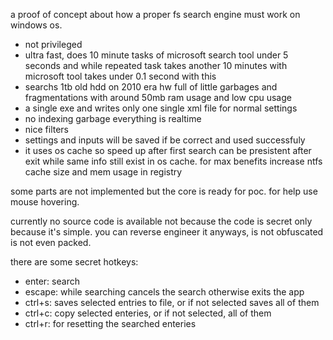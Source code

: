 a proof of concept about how a proper fs search engine must work on windows os.

- not privileged
- ultra fast, does 10 minute tasks of microsoft search tool under 5 seconds and while repeated task takes another 10 minutes with microsoft tool takes under 0.1 second with this
- searchs 1tb old hdd on 2010 era hw full of little garbages and fragmentations with around 50mb ram usage and low cpu usage
- a single exe and writes only one single xml file for normal settings
- no indexing garbage everything is realtime
- nice filters
- settings and inputs will be saved if be correct and used successfuly
- it uses os cache so speed up after first search can be presistent after exit while same info still exist in os cache. for max benefits increase ntfs cache size and mem usage in registry

some parts are not implemented but the core is ready for poc. for help use mouse hovering.

currently no source code is available not because the code is secret only because it's simple. you can reverse engineer it anyways, is not obfuscated is not even packed.

there are some secret hotkeys:
- enter: search
- escape: while searching cancels the search otherwise exits the app
- ctrl+s: saves selected entries to file, or if not selected saves all of them
- ctrl+c: copy selected enteries, or if not selected, all of them
- ctrl+r: for resetting the searched enteries
